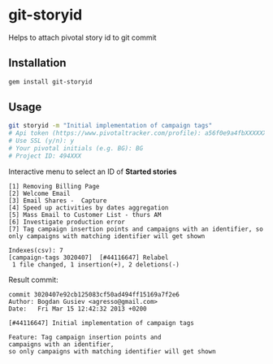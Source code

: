 # git-storyid

Helps to attach pivotal story id to git commit

## Installation

``` sh
gem install git-storyid
```

## Usage

``` sh
git storyid -m "Initial implementation of campaign tags"
# Api token (https://www.pivotaltracker.com/profile): a56f0e9a4fbXXXXXXXXXXXXXX
# Use SSL (y/n): y
# Your pivotal initials (e.g. BG): BG
# Project ID: 494XXX
```

Interactive menu to select an ID of **Started stories**

```
[1] Removing Billing Page
[2] Welcome Email
[3] Email Shares -  Capture
[4] Speed up activities by dates aggregation
[5] Mass Email to Customer List - thurs AM
[6] Investigate production error
[7] Tag campaign insertion points and campaigns with an identifier, so only campaigns with matching identifier will get shown

Indexes(csv): 7
[campaign-tags 3020407]  [#44116647] Relabel
 1 file changed, 1 insertion(+), 2 deletions(-)
```

Result commit:

```
commit 3020407e92cb125083cf50ad494ff15169a7f2e6
Author: Bogdan Gusiev <agresso@gmail.com>
Date:   Fri Mar 15 12:42:32 2013 +0200

[#44116647] Initial implementation of campaign tags

Feature: Tag campaign insertion points and 
campaigns with an identifier, 
so only campaigns with matching identifier will get shown
```
